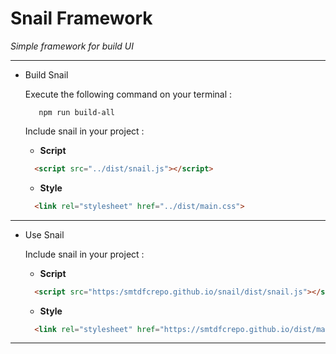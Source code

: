 # Snail Framework
*Simple framework for build UI*
***
- Build Snail

  Execute the following command on your terminal :
  ```
     npm run build-all
  ```
  Include snail in your project :
    
    + **Script**
    ``` html
      <script src="../dist/snail.js"></script>
    ```
    
    + **Style**
    ``` html
      <link rel="stylesheet" href="../dist/main.css">
    ```
  
***
- Use Snail

  Include snail in your project :
  
  + **Script**
  ``` html
    <script src="https:/smtdfcrepo.github.io/snail/dist/snail.js"></script>
  ```

  + **Style**
  ``` html
    <link rel="stylesheet" href="https://smtdfcrepo.github.io/dist/main.css">
  ```
 
*** 

